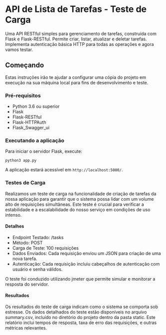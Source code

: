 # API de Lista de Tarefas - Teste de Carga

Uma API RESTful simples para gerenciamento de tarefas, construída com Flask e Flask-RESTful. Permite criar, listar, atualizar e deletar tarefas. Implementa autenticação básica HTTP para todas as operações e agora vamos testar.

## Começando

Estas instruções irão te ajudar a configurar uma cópia do projeto em execução na sua máquina local para fins de desenvolvimento e teste.

### Pré-requisitos

- Python 3.6 ou superior
- Flask
- Flask-RESTful
- Flask-HTTPAuth
- Flask_Swagger_ui

### Executando a aplicação

Para iniciar o servidor Flask, execute:

```
python3 app.py
```

A aplicação estará acessível em `http://localhost:5000/`.


### Testes de Carga

Realizamos um teste de carga na funcionalidade de criação de tarefas da nossa aplicação para garantir que o sistema possa lidar com um volume alto de requisições simultâneas. Este teste é crucial para verificar a estabilidade e a escalabilidade do nosso serviço em condições de uso intenso.

#### Detalhes

- Endpoint Testado: /tasks
- Método: POST
- Carga de Teste: 100 requisições
- Dados Enviados: Cada requisição enviou um JSON para criação de uma nova tarefa.
- Autenticação: Cada requisição incluiu cabeçalhos de autenticação com usuário e senha válidos.

O teste foi conduzido utilizando jmeter que permite simular e monitorar a resposta do servidor.

#### Resultados

Os resultados do teste de carga indicam como o sistema se comporta sob estresse. Os dados detalhados do teste estão disponíveis no arquivo summary.csv, incluído no diretório do projeto dentro da pasta static. Este relatório inclui tempos de resposta, taxa de erro das requisições, e outras métricas relevantes.
